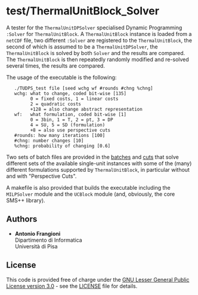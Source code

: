 # test/ThermalUnitBlock_Solver

A tester for the `ThermalUnitDPSolver` specialised Dynamic Programming
`:Solver` for `ThermalUnitBlock`. A `ThermalUnitBlock` instance is loaded
from a `netCDF` file, two different `:Solver` are registered to the
`ThermalUnitBlock`, the second of which is assumed to be a
`ThermalUnitDPSolver`, the `ThermalUnitBlock` is solved by both `Solver`
and the results are compared. The `ThermalUnitBlock` is then repeatedly
randomly modified and re-solved several times, the results are compared.

The usage of the executable is the following:

       ./TUDPS_test file [seed wchg wf #rounds #chng %chng]
       wchg: what to change, coded bit-wise [135]
             0 = fixed costs, 1 = linear costs
             2 = quadratic costs
             +128 = also change abstract representation
       wf:   what formulation, coded bit-wise [1]
             0 = 3bin, 1 = T, 2 = pt, 3 = DP
             4 = SU, 5 = SD (formulation)
             +8 = also use perspective cuts
       #rounds: how many iterations [100]
       #chng: number changes [10]
       %chng: probability of changing [0.6]

Two sets of batch files are provided in the [batches](batches) and
[cuts](cuts) that solve different sets of the available single-unit
instances with some of the (many) different formulations supported
by `ThermalUnitBlock`, in particular without and with "Perspective
Cuts".

A makefile is also provided that builds the executable including the
`MILPSolver` module and the `UCBlock` module (and, obviously, the core
SMS++ library).


## Authors

- **Antonio Frangioni**  
  Dipartimento di Informatica  
  Università di Pisa


## License

This code is provided free of charge under the [GNU Lesser General Public
License version 3.0](https://opensource.org/licenses/lgpl-3.0.html) -
see the [LICENSE](LICENSE) file for details.
